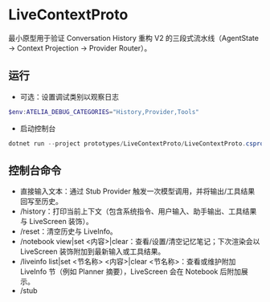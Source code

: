 # LiveContextProto

最小原型用于验证 Conversation History 重构 V2 的三段式流水线（AgentState → Context Projection → Provider Router）。

## 运行

- 可选：设置调试类别以观察日志

```powershell
$env:ATELIA_DEBUG_CATEGORIES="History,Provider,Tools"
```

- 启动控制台

```powershell
dotnet run --project prototypes/LiveContextProto/LiveContextProto.csproj
```

## 控制台命令
- 直接输入文本：通过 Stub Provider 触发一次模型调用，并将输出/工具结果回写至历史。
- /history：打印当前上下文（包含系统指令、用户输入、助手输出、工具结果与 LiveScreen 装饰）。
- /reset：清空历史与 LiveInfo。
- /notebook view|set <内容>|clear：查看/设置/清空记忆笔记；下次渲染会以 LiveScreen 装饰附加到最新输入或工具结果。
- /liveinfo list|set <节名称> <内容>|clear <节名称>：查看或维护附加 LiveInfo 节（例如 Planner 摘要），LiveScreen 会在 Notebook 后附加展示。
- /stub <script> [文本]：使用指定脚本触发一次调用；未提供文本时直接使用当前上下文。
  - 内置脚本：default、fail、multi（位于 `Provider/StubScripts`）。
- /tool sample|fail：通过内置 ToolExecutor 执行 `memory.search` 或 `diagnostics.raise` 工具，并将结果回写历史。
- /demo conversation：构造一段示例对话与 Notebook 快照。
- /exit：退出。

## 结构
- `State/`：AgentState 与 HistoryEntry 分层（ModelInput/ModelOutput/ToolResults），`RenderLiveContext()` 负责上下文投影与 LiveScreen 装饰。
- `Provider/`：
  - `IProviderClient`：统一模型调用接口（返回 `IAsyncEnumerable<ModelOutputDelta>`）。
  - `ProviderRouter`：按策略选择 Provider，并生成 `ModelInvocationDescriptor`。
  - `ModelOutputAccumulator`：聚合 delta → `ModelOutputEntry`/`ToolResultsEntry`，并回填 `TokenUsage` 元数据。
  - `Stub/StubProviderClient`：从 JSON 脚本产生增量，支持占位符 `{{last_user_input}}`。
- `Tools/`：
  - `ToolExecutor`：根据 `ToolCallRequest` 查找注册的 `IToolHandler`，记录耗时并生成 `ToolCallResult`。
  - `SampleMemorySearchToolHandler` / `SampleFailingToolHandler`：控制台与 Stub Provider 的示例工具处理器。
  - `ToolResultMetadataHelper`：为工具结果追加统计信息（调用数量、失败数量、耗时等）。

## 测试

```powershell
dotnet test prototypes/LiveContextProto.Tests/Atelia.LiveContextProto.Tests.csproj
```

覆盖点：
- 时间戳注入与上下文顺序
- LiveScreen 装饰只应用于最新一条可装饰消息
- 增量聚合（内容/工具调用/TokenUsage）与错误路径（仅 ExecuteError）
- ToolExecutor 自动执行模型声明的工具调用，并将耗时/失败信息写入 Metadata
